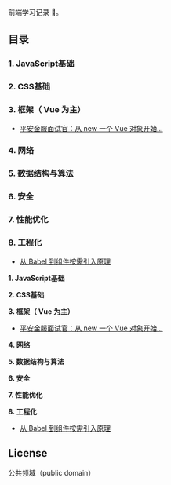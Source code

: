 <!--
 * @Descripttion:
 * @Author: yanxu gong
 * @Date: 2020-03-11 15:23:44
 * @LastEditors: yanxu gong
 * @LastEditTime: 2020-03-19 19:58:52
 -->

前端学习记录 📝。

## 目录

### 1. JavaScript基础

### 2. CSS基础

### 3. 框架（ Vue 为主）

 * [平安金服面试官：从 new 一个 Vue 对象开始...](https://github.com/gyx-github/Front-end-development/issues/1)

### 4. 网络

### 5. 数据结构与算法

### 6. 安全

### 7. 性能优化

### 8. 工程化

 * [从 Babel 到组件按需引入原理](https://github.com/gyx-github/Front-end-development/issues/2)

**1. JavaScript基础**

**2. CSS基础**

**3. 框架（ Vue 为主）**

 * [平安金服面试官：从 new 一个 Vue 对象开始...](https://github.com/gyx-github/Front-end-development/issues/1)

**4. 网络**

**5. 数据结构与算法**

**6. 安全**

**7. 性能优化**

**8. 工程化**

 * [从 Babel 到组件按需引入原理](https://github.com/gyx-github/Front-end-development/issues/2)

## License

公共领域（public domain）
